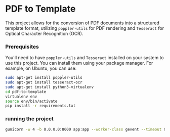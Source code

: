 # PDF to Template

This project allows for the conversion of PDF documents into a structured template format, utilizing `poppler-utils` for PDF rendering and `Tesseract` for Optical Character Recognition (OCR).

### Prerequisites

You'll need to have `poppler-utils` and `Tesseract` installed on your system to use this project. You can install them using your package manager. For example, on Ubuntu, you can use:

```bash
sudo apt-get install poppler-utils
sudo apt-get install tesseract-ocr
sudo apt-get install python3-virtualenv
cd pdf-to-template
virtualenv env
source env/bin/activate
pip install -r requirements.txt
```

### running the project
```bash
gunicorn -w 4 -b 0.0.0.0:8000 app:app --worker-class gevent --timeout 90
```
